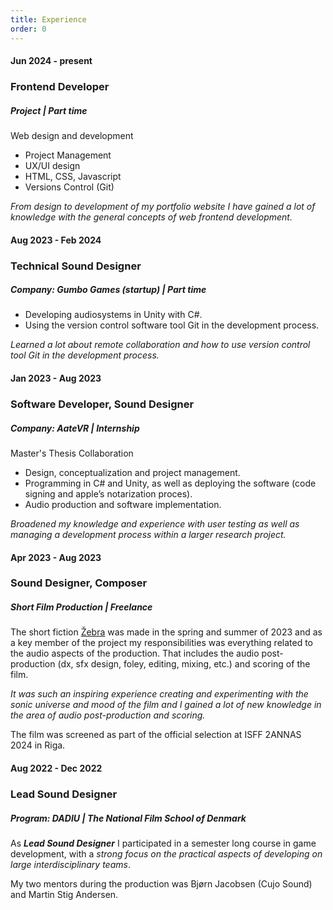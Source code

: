 ```yaml
---
title: Experience
order: 0
---
```


#### Jun 2024 - present
### Frontend Developer
##### Project | Part time
Web design and development
- Project Management
- UX/UI design
- HTML, CSS, Javascript
- Versions Control (Git)

*From design to development of my portfolio website I have gained a lot of knowledge with the general concepts of web frontend development.*

#### Aug 2023 - Feb 2024
### Technical Sound Designer
##### Company: Gumbo Games (startup) | Part time

- Developing audiosystems in Unity with C#.
- Using the version control software tool Git in the development process.

*Learned a lot about remote collaboration and how to use version control tool Git in the development process.*

#### Jan 2023 - Aug 2023
### Software Developer, Sound Designer
##### Company: AateVR | Internship
<span>Master's Thesis Collaboration</span>
- Design, conceptualization and project management.
- Programming in C# and Unity, as well as deploying the software (code signing and apple’s notarization proces).
- Audio production and software implementation.

*Broadened my knowledge and experience with user testing as well as managing a development process within a larger research project.*

#### Apr 2023 - Aug 2023
### Sound Designer, Composer
##### Short Film Production | Freelance
The short fiction [Žebra](https://esbensloth.com/zebra) was made in the spring and summer of 2023 and as a key member of the project my responsibilities was everything related to the audio aspects of the production. That includes the audio post-production (dx, sfx design, foley, editing, mixing, etc.) and scoring of the film.

*It was such an inspiring experience creating and experimenting with the sonic universe and mood of the film and I gained a lot of new knowledge in the area of audio post-production and scoring.*

The film was screened as part of the official selection at ISFF 2ANNAS 2024 in Riga.

#### Aug 2022 - Dec 2022
### Lead Sound Designer
##### Program: DADIU | The National Film School of Denmark
As ***Lead Sound Designer*** I participated in a semester long course in game development, with a *strong focus on the practical aspects of developing on large interdisciplinary teams*.

My two mentors during the production was <span>Bjørn Jacobsen (Cujo Sound)</span> and <span>Martin Stig Andersen</span>.

